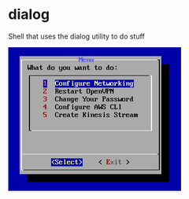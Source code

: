# dialog
Shell that uses the dialog utility to do stuff

![Screenshot](https://github.com/alineremia/dialog/blob/master/screenshot.jpg)
